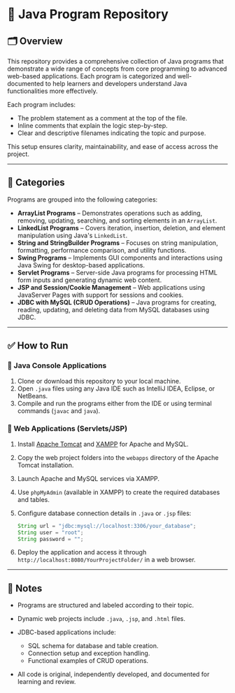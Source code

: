 # 📘 Java Program Repository

## 🗂 Overview

This repository provides a comprehensive collection of Java programs that demonstrate a wide range of concepts from core programming to advanced web-based applications. Each program is categorized and well-documented to help learners and developers understand Java functionalities more effectively.

Each program includes:

* The problem statement as a comment at the top of the file.
* Inline comments that explain the logic step-by-step.
* Clear and descriptive filenames indicating the topic and purpose.

This setup ensures clarity, maintainability, and ease of access across the project.

---

## 📁 Categories

Programs are grouped into the following categories:

* **ArrayList Programs** – Demonstrates operations such as adding, removing, updating, searching, and sorting elements in an `ArrayList`.
* **LinkedList Programs** – Covers iteration, insertion, deletion, and element manipulation using Java's `LinkedList`.
* **String and StringBuilder Programs** – Focuses on string manipulation, formatting, performance comparison, and utility functions.
* **Swing Programs** – Implements GUI components and interactions using Java Swing for desktop-based applications.
* **Servlet Programs** – Server-side Java programs for processing HTML form inputs and generating dynamic web content.
* **JSP and Session/Cookie Management** – Web applications using JavaServer Pages with support for sessions and cookies.
* **JDBC with MySQL (CRUD Operations)** – Java programs for creating, reading, updating, and deleting data from MySQL databases using JDBC.

---

## ✅ How to Run

### 🔹 Java Console Applications

1. Clone or download this repository to your local machine.
2. Open `.java` files using any Java IDE such as IntelliJ IDEA, Eclipse, or NetBeans.
3. Compile and run the programs either from the IDE or using terminal commands (`javac` and `java`).

### 🔹 Web Applications (Servlets/JSP)

1. Install [Apache Tomcat](https://tomcat.apache.org/) and [XAMPP](https://www.apachefriends.org/) for Apache and MySQL.
2. Copy the web project folders into the `webapps` directory of the Apache Tomcat installation.
3. Launch Apache and MySQL services via XAMPP.
4. Use `phpMyAdmin` (available in XAMPP) to create the required databases and tables.
5. Configure database connection details in `.java` or `.jsp` files:

   ```java
   String url = "jdbc:mysql://localhost:3306/your_database";
   String user = "root";
   String password = "";
   ```
6. Deploy the application and access it through `http://localhost:8080/YourProjectFolder/` in a web browser.

---

## 📌 Notes

* Programs are structured and labeled according to their topic.
* Dynamic web projects include `.java`, `.jsp`, and `.html` files.
* JDBC-based applications include:

  * SQL schema for database and table creation.
  * Connection setup and exception handling.
  * Functional examples of CRUD operations.
* All code is original, independently developed, and documented for learning and review.
